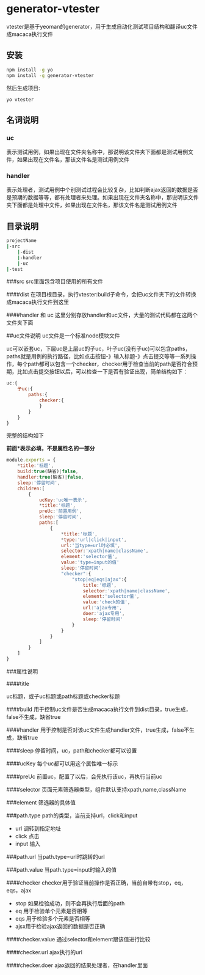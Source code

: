 # generator-vtester 

vtester是基于yeoman的generator，用于生成自动化测试项目结构和翻译uc文件成macaca执行文件

## 安装

```bash
npm install -g yo
npm install -g generator-vtester
```

然后生成项目:

```bash
yo vtester
```

## 名词说明

### uc
表示测试用例，如果出现在文件夹名称中，那说明该文件夹下面都是测试用例文件，如果出现在文件名，那该文件名是测试用例文件

### handler
表示处理者，测试用例中个别测试过程会比较复杂，比如判断ajax返回的数据是否是预期的数据等等，都有处理者来处理。如果出现在文件夹名称中，那说明该文件夹下面都是处理中文件，如果出现在文件名，那该文件名是测试用例文件

## 目录说明

```bash
projectName
|-src
	|-dist
	|-handler
	|-uc
|-test
```

###src
src里面包含项目使用的所有文件

####dist
在项目根目录，执行vtester:build子命令，会把uc文件夹下的文件转换成macaca执行文件到这里

####handler 和 uc
这里分别存放handler和uc文件，大量的测试代码都在这两个文件夹下面

##uc文件说明
uc文件是一个标准node模块文件

uc可以嵌套uc，下层uc是上层uc的子uc，叶子uc(没有子uc)可以包含paths，paths就是用例的执行路径，比如点击按钮-》输入标题-》点击提交等等一系列操作，每个path都可以包含一个checker，checker用于检查当前的path是否符合预期，比如点击提交按钮以后，可以检查一下是否有验证出现，简单结构如下：

```javascript
uc:{
	子uc:{
		paths:{
			checker:{
			}
		}
	}
}
```
完整的结构如下

**前面*表示必填，不是属性名的一部分**

```javascript
module.exports = {
	*title:'标题',
	build:true(缺省)|false,
	handler:true(缺省)|false,
	sleep:'停留时间',
	children:[
		{
			ucKey:'uc唯一表示',
			*title:'标题',
			preUc:'前置用例',
			sleep:'停留时间',
			paths:[
				{
					*title:'标题',
					*type:'url|click|input',
					url:'当type=url时必填',
					selector:'xpath|name|className',
					element:'selector值',
					value:'type=input的值'
					sleep:'停留时间',
					"checker":{
						"stop|eq|eqs|ajax":{
							title:'标题',
							selector:'xpath|name|className',
							element:'selector值',
							value:'check的值',
							url:'ajax专用',
							doer:'ajax专用',
							sleep:'停留时间'
						}
					}
				}
			]
		}
	]
}
```

###属性说明

####title

uc标题，或子uc标题或path标题或checker标题

####build
用于控制uc文件是否生成macaca执行文件到dist目录，true生成，false不生成，缺省true

####handler
用于控制是否对该uc文件生成handler文件，true生成，false不生成，缺省true

####sleep
停留时间，uc，path和checker都可以设置

####ucKey
每个uc都可以用这个属性唯一标示

####preUc
前置uc，配置了以后，会先执行该uc，再执行当前uc

####selector
页面元素筛选器类型，组件默认支持xpath,name,className

###element
筛选器的具体值

###path.type
path的类型，当前支持url，click和input

* url 调转到指定地址
* click 点击
* input 输入

###path.url
当path.type=url时跳转的url

###path.value
当path.type=input时输入的值

####checker
checker用于验证当前操作是否正确，当前自带有stop，eq，eqs，ajax

* stop 如果检验成功，则不会再执行后面的path
* eq 用于检验单个元素是否相等
* eqs 用于检验多个元素是否相等
* ajsx用于检验ajax返回的数据是否正确

####checker.value
通过selector和element跟该值进行比较

####checker.url
ajax执行的url

####checker.doer
ajax返回的结果处理者，在handler里面